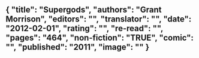 {
 "title": "Supergods",
 "authors": "Grant Morrison",
 "editors": "",
 "translator": "",
 "date": "2012-02-01",
 "rating": "",
 "re-read": "",
 "pages": "464",
 "non-fiction": "TRUE",
 "comic": "",
 "published": "2011",
 "image": ""
}
---

